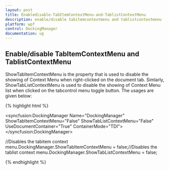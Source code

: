 ```yaml
---
layout: post
title: Enabledisable-TabItemContextMenu-and-TablistContextMenu
description: enable/disable tabitemcontextmenu and tablistcontextmenu
platform: wpf
control: DockingManager
documentation: ug
---
```


## Enable/disable TabItemContextMenu and TablistContextMenu

ShowTabItemContextMenu is the property that is used to disable the showing of Context Menu when right-clicked on the document tab. Simlarly, ShowTabListContextMenu is used to disable the showing of Context Menu list when clicked on the tabcontrol menu toggle button. The usages are given below:

{% highlight html %}

<syncfusion:DockingManager Name="DockingManager" ShowTabItemContextMenu="False" ShowTabListContextMenu="False" UseDocumentContainer="True" ContainerMode="TDI">        <Grid Name="grid1" syncfusion:DockingManager.State="Document"/>        <Grid Name="grid2" syncfusion:DockingManager.State="Document"/></syncfusion:DockingManager>

//Disables the tabitem context menu.DockingManager.ShowTabItemContextMenu = false;//Disables the tablist context menu.DockingManager.ShowTabListContextMenu = false;


{% endhighlight  %}
